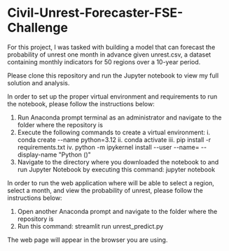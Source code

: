# Civil-Unrest-Forecaster-FSE-Challenge
For this project, I was tasked with building a model that can forecast the probability of unrest one month in advance given unrest.csv, a dataset containing monthly indicators for 50 regions over a 10-year period.

Please clone this repository and run the Jupyter notebook to view my full solution and analysis.

In order to set up the proper virtual environment and requirements to run the notebook, please follow the instructions below:

1. Run Anaconda prompt terminal as an administrator and navigate to the folder where the repository is
2. Execute the following commands to create a virtual environment:
   i. conda create --name <env-name> python=3.12
   ii. conda activate <env-name>
   iii. pip install -r requirements.txt
   iv. python -m ipykernel install --user --name=<env-name> --display-name "Python (<env-name>)"
3. Navigate to the directory where you downloaded the notebook to and run Jupyter Notebook by executing this command: jupyter notebook

In order to run the web application where will be able to select a region, select a month, and view the probability of unrest, please follow the instructions below:

1. Open another Anaconda prompt and navigate to the folder where the repository is
2. Run this command: streamlit run unrest_predict.py

The web page will appear in the browser you are using.
   

